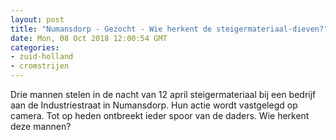 ```yaml
---
layout: post
title: "Numansdorp - Gezocht - Wie herkent de steigermateriaal-dieven?"
date: Mon, 08 Oct 2018 12:00:54 GMT
categories: 
- zuid-holland 
- cromstrijen 
---
```


Drie mannen stelen in de nacht van 12 april steigermateriaal bij een bedrijf aan de Industriestraat in Numansdorp. Hun actie wordt vastgelegd op camera. Tot op heden ontbreekt ieder spoor van de daders. Wie herkent deze mannen?
